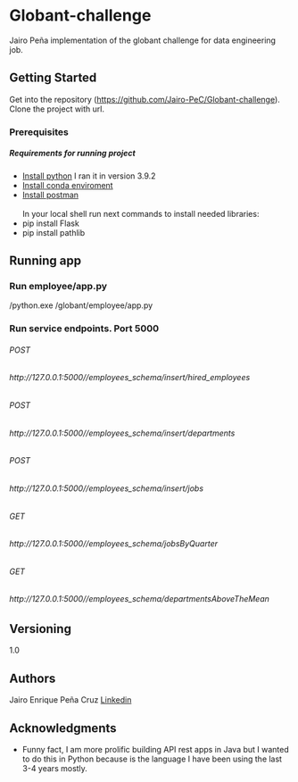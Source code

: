                  
# Globant-challenge

Jairo Peña implementation of the globant challenge for data engineering job. 
 
## Getting Started

Get into the repository (https://github.com/Jairo-PeC/Globant-challenge).   
Clone the project with url.
 
### Prerequisites

##### Requirements for running project
- [Install python](https://www.python.org/downloads/) I ran it in version 3.9.2
- [Install conda enviroment](https://conda.io/projects/conda/en/latest/user-guide/install/index.html)
- [Install postman](https://www.postman.com/downloads/)<br /><br />
In your local shell run next commands to install needed libraries:
- pip install Flask
- pip install pathlib
 
## Running app



### Run employee/app.py

<your python library>/python.exe <your path>/globant/employee/app.py

### Run service endpoints. Port 5000

<h6>POST<h6/> http://127.0.0.1:5000//employees_schema/insert/hired_employees 
<h6>POST<h6/> http://127.0.0.1:5000//employees_schema/insert/departments 
<h6>POST<h6/> http://127.0.0.1:5000//employees_schema/insert/jobs 
<h6>GET<h6/> http://127.0.0.1:5000//employees_schema/jobsByQuarter 
<h6>GET<h6/> http://127.0.0.1:5000//employees_schema/departmentsAboveTheMean 

 
## Versioning

1.0
 
## Authors

Jairo Enrique Peña Cruz
[Linkedin](https://www.linkedin.com/in/jairo-pena-cruz/)


 
## Acknowledgments
- Funny fact,  I am more prolific building API rest apps in Java but I wanted to do this in Python because is the language I have been using the last 3-4 years mostly.


